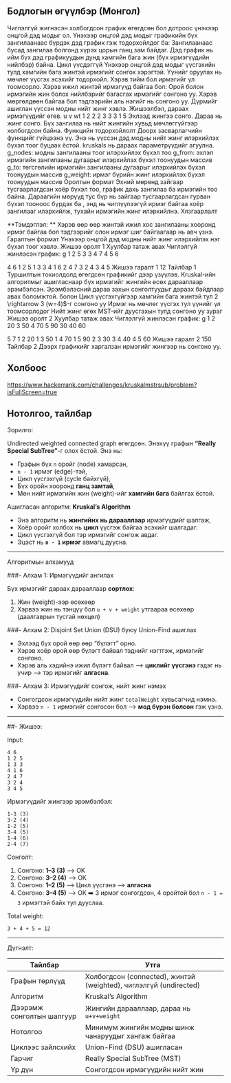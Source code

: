 ## Бодлогын өгүүлбэр (Монгол)

Чиглэлгүй жигнэсэн холбогдсон график өгөгдсөн бол дотроос үнэхээр онцгой дэд модыг ол. Үнэхээр онцгой дэд модыг графикийн бүх зангилаанаас бүрдэх дэд график гэж тодорхойлдог ба:
Зангилаанаас бусад зангилаа болгонд хүрэх цорын ганц зам байдаг.
Дэд график нь ийм бүх дэд графикуудын дунд хамгийн бага жин (бүх ирмэгүүдийн нийлбэр) байна.
Цикл үүсдэггүй
Үнэхээр онцгой дэд модыг үүсгэхийн тулд хамгийн бага жинтэй ирмэгийг сонгох хэрэгтэй. Үүнийг оруулах нь мөчлөг үүсгэх эсэхийг тодорхойл. Хэрэв тийм бол ирмэгийг үл тоомсорло. Хэрэв ижил жинтэй ирмэгүүд байгаа бол:
Орой болон ирмэгийн жин болох нийлбэрийг багасгах ирмэгийг сонгоно уу.
Хэрэв мөргөлдөөн байгаа бол тэдгээрийн аль нэгийг нь сонгоно уу.
Дүрмийг ашиглан үүссэн модны нийт жинг хэвлэ.
Жишээлбэл, дараах ирмэгүүдийг өгөв.
u v wt
1 2 2
2 3 3
3 1 5
Эхлээд жингээ сонго. Дараа нь жинг сонго. Бүх зангилаа нь нийт жингийн хувьд мөчлөггүйгээр холбогдсон байна.
Функцийн тодорхойлолт
Доорх засварлагчийн функцийг гүйцээнэ үү. Энэ нь үүссэн дэд модны нийт жинг илэрхийлэх бүхэл тоог буцаах ёстой.
kruskals нь дараах параметрүүдийг агуулна.
g_nodes: модны зангилааны тоог илэрхийлэх бүхэл тоо
g_from: эхлэл ирмэгийн зангилааны дугаарыг илэрхийлэх бүхэл тоонуудын массив
g_to: төгсгөлийн ирмэгийн зангилааны дугаарыг илэрхийлэх бүхэл тоонуудын массив
g_weight: ирмэг бүрийн жинг илэрхийлэх бүхэл тоонуудын массив
Оролтын формат
Эхний мөрөнд зайгаар тусгаарлагдсан хоёр бүхэл тоо, график дахь зангилаа ба ирмэгийн тоо байна.
Дараагийн мөрүүд тус бүр нь зайгаар тусгаарлагдсан гурван бүхэл тооноос бүрдэх ба , энд нь чиглүүлээгүй ирмэг байгаа хоёр зангилааг илэрхийлж, тухайн ирмэгийн жинг илэрхийлнэ.
Хязгаарлалт




**Тэмдэглэл: ** Хэрэв өөр өөр жинтэй ижил хос зангилааны хооронд ирмэг байгаа бол тэдгээрийг олон ирмэг шиг байгаагаар нь авч үзнэ.
Гаралтын формат
Үнэхээр онцгой дэд модны нийт жинг илэрхийлэх нэг бүхэл тоог хэвлэ.
Жишээ оролт 1
Хуулбар татаж авах
Чиглэлгүй жинлэсэн график: g
1
2
5
3
3
4
7
4
5
6


4 6
1 2 5
1 3 3
4 1 6
2 4 7
3 2 4
3 4 5
Жишээ гаралт 1
12
Тайлбар 1
Туршилтын тохиолдолд өгөгдсөн графикийг дээр үзүүлэв.
Kruskal-ийн алгоритмыг ашигласнаар бүх ирмэгийг жингийн өсөх дарааллаар эрэмбэлсэн.
Эрэмбэлэсний дараа захын сонголтуудыг дараах байдлаар авах боломжтой. 
болон
Цикл үүсгэхгүйгээр хамгийн бага жинтэй тул 2 \rightarrow 3 (w=4)$-г сонгоно уу
Ирмэг нь мөчлөг үүсгэх тул үүнийг үл тоомсорлодог
Нийт жинг өгөх MST-ийг дуусгахын тулд сонгоно уу
зураг
Жишээ оролт 2
Хуулбар татаж авах
Чиглэлгүй жинлэсэн график: g
1
2
20
3
50
4
70
5
90
30
40
60


5 7
1 2 20
1 3 50
1 4 70
1 5 90
2 3 30
3 4 40
4 5 60
Жишээ гаралт 2
150
Тайлбар 2
Дээрх графикийг харгалзан ирмэгийг жингээр нь сонгоно уу.





## Холбоос

https://www.hackerrank.com/challenges/kruskalmstrsub/problem?isFullScreen=true




## Нотолгоо, тайлбар

 Зорилго:

Undirected weighted connected graph өгөгдсөн. Энэхүү графын **“Really Special SubTree”**-г олох ёстой. Энэ нь:

* Графын бүх `n` оройг (node) хамарсан,
* `n - 1` ирмэг (edge)-тэй,
* Цикл үүсгэхгүй (cycle байхгүй),
* Бүх оройн хооронд **ганц замтай**,
* Мөн нийт ирмэгийн жин (weight)-ийг **хамгийн бага** байлгах ёстой.

 Ашигласан алгоритм: **Kruskal’s Algorithm**

* Энэ алгоритм нь **жингийнх нь дарааллаар** ирмэгүүдийг шалгаж,
* Хоёр оройг холбох нь **цикл** үүсгэж байгаа эсэхийг шалгадаг.
* Цикл үүсгэхгүй бол тэр ирмэгийг сонгож авдаг.
* Эцэст нь **`n - 1` ирмэг** авмагц дуусна.

---

Алгоритмын алхамууд

###- Алхам 1: Ирмэгүүдийг ангилах

Бүх ирмэгийг дараах дарааллаар **сортлох**:

1. Жин (weight)-ээр өсөхөөр
2. Хэрвээ жин нь тэнцүү бол `u + v + weight` утгаараа өсөхөөр (даалгаврын тусгай нөхцөл)

###- Алхам 2: Disjoint Set Union (DSU) буюу Union-Find ашиглах

* Эхлээд бүх орой өөр өөр “бүлэгт” орно.
* Хэрэв хоёр орой өөр бүлэгт байвал тэднийг нэгтгэж, ирмэгийг сонгоно.
* Хэрэв аль хэдийнэ ижил бүлэгт байвал —> **циклийг үүсгэнэ** гэдэг нь учир —> тэр ирмэгийг **алгасна**.

###- Алхам 3: Ирмэгүүдийг сонгож, нийт жинг нэмэх

* Сонгогдсон ирмэгүүдийн нийт жинг `totalWeight` хувьсагчид нэмнэ.
* Хэрвээ `n - 1` ирмэгийг сонгосон бол —> **мод бүрэн болсон** гэж үзнэ.

---

##- Жишээ:

 Input:

```
4 6
1 2 5
1 3 3
4 1 6
2 4 7
3 2 4
3 4 5
```

 Ирмэгүүдийг жингээр эрэмбэлбэл:

```
1-3 (3)
3-2 (4)
1-2 (5)
3-4 (5)
1-4 (6)
2-4 (7)
```

Сонголт:

1. Сонгоно: **1–3 (3)** –> OK
2. Сонгоно: **3–2 (4)** –> OK
3. Сонгоно: **1–2 (5)** –> Цикл үүсгэнэ —> **алгасна**
4. Сонгоно: **3–4 (5)** –> OK
   ➡️ 3 ирмэг сонгогдсон, 4 оройтой бол `n - 1 = 3` ирмэгтэй байх тул дууслаа.

Total weight:

```
3 + 4 + 5 = 12
```

---

 Дүгнэлт:

| Тайлбар                   | Утга                                                              |
| ------------------------- | ----------------------------------------------------------------- |
| Графын төрлүүд            | Холбогдсон (connected), жинтэй (weighted), чиглэлгүй (undirected) |
| Алгоритм                  | Kruskal’s Algorithm                                               |
| Дээрэмж сонголтын шалгуур | Жингийн дарааллаар, дараа нь `u+v+weight`                         |
| Нотолгоо                  | Минимум жингийн модны шинж чанаруудыг хангаж байгаа               |
| Циклээс зайлсхийх         | Union-Find (DSU) ашигласан                                        |
| Гарчиг                    | Really Special SubTree (MST)                                      |
| Үр дүн                    | Сонгогдсон ирмэгүүдийн нийт жин                                   |

